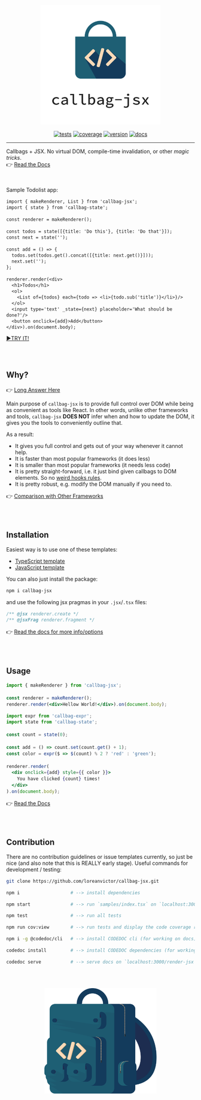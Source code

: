 
<div align="center">
  <img src="callbag-jsx-banner.svg" width="320px"/>

[![tests](https://img.shields.io/github/workflow/status/loreanvictor/callbag-jsx/Test%20and%20Report%20Coverage?label=tests&logo=mocha&logoColor=green&style=flat-square)](https://github.com/loreanvictor/callbag-jsx/actions?query=workflow%3A%22Test+and+Report+Coverage%22)
[![coverage](https://img.shields.io/codecov/c/github/loreanvictor/callbag-jsx?logo=codecov&style=flat-square)](https://codecov.io/gh/loreanvictor/callbag-jsx)
[![version](https://img.shields.io/npm/v/callbag-jsx?logo=npm&style=flat-square)](https://www.npmjs.com/package/callbag-jsx)
[![docs](https://img.shields.io/badge/%20-docs-blue?logo=read%20the%20docs&logoColor=white&style=flat-square)](https://loreanvictor.github.io/callbag-jsx/)
</div>

---

Callbags + JSX. No virtual DOM, compile-time invalidation, or other _magic tricks_. \
👉 [Read the Docs](https://loreanvictor.github.io/callbag-jsx)

<br>

Sample Todolist app:

```tsx
import { makeRenderer, List } from 'callbag-jsx';
import { state } from 'callbag-state';

const renderer = makeRenderer();

const todos = state([{title: 'Do this'}, {title: 'Do that'}]);
const next = state('');

const add = () => {
  todos.set(todos.get().concat([{title: next.get()}]));
  next.set('');
};

renderer.render(<div>
  <h1>Todos</h1>
  <ol>
    <List of={todos} each={todo => <li>{todo.sub('title')}</li>}/>
  </ol>
  <input type='text' _state={next} placeholder='What should be done?'/>
  <button onclick={add}>Add</button>
</div>).on(document.body);
```
[►TRY IT!](https://stackblitz.com/edit/callbag-jsx-todolist)

<br><br>

## Why?

👉 [Long Answer Here](https://loreanvictor.github.io/callbag-jsx/in-depth/why)

Main purpose of `callbag-jsx` is to provide full control over DOM while being as convenient as tools like React.
In other words, unlike other frameworks and tools, `callbag-jsx` **DOES NOT** infer when and how to update the DOM,
it gives you the tools to conveniently outline that.

As a result:
- It gives you full control and gets out of your way whenever it cannot help.
- It is faster than most popular frameworks (it does less)
- It is smaller than most popular frameworks (it needs less code)
- It is pretty straight-forward, i.e. it just bind given callbags to DOM elements. So no [weird hooks rules](https://reactjs.org/docs/hooks-rules.html).
- It is pretty robust, e.g. modify the DOM manually if you need to.

👉 [Comparison with Other Frameworks](https://loreanvictor.github.io/callbag-jsx/in-depth/compare)

<br><br>

## Installation

Easiest way is to use one of these templates:
- [TypeScript template](https://github.com/loreanvictor/callbag-jsx-starter-ts/generate)
- [JavaScript template](https://github.com/loreanvictor/callbag-jsx-starter-js/generate)

You can also just install the package:
```bash
npm i callbag-jsx
```
and use the following jsx pragmas in your `.jsx`/`.tsx` files:
```jsx
/** @jsx renderer.create */
/** @jsxFrag renderer.fragment */
```

👉 [Read the docs for more info/options](https://loreanvictor.github.io/callbag-jsx/install)

<br><br>

## Usage

```jsx
import { makeRenderer } from 'callbag-jsx';

const renderer = makeRenderer();
renderer.render(<div>Hellow World!</div>).on(document.body);
```
```jsx
import expr from 'callbag-expr';
import state from 'callbag-state';

const count = state(0);

const add = () => count.set(count.get() + 1);
const color = expr($ => $(count) % 2 ? 'red' : 'green');

renderer.render(
  <div onclick={add} style={{ color }}>
    You have clicked {count} times!
  </div>
).on(document.body);
```
👉 [Read the Docs](https://loreanvictor.github.io/callbag-jsx)

<br><br>

## Contribution

There are no contribution guidelines or issue templates currently, so just be nice (and also note that this is REALLY early stage). Useful commands for development / testing:

```bash
git clone https://github.com/loreanvictor/callbag-jsx.git
```
```bash
npm i                   # --> install dependencies
```
```bash
npm start               # --> run `samples/index.tsx` on `localhost:3000`
```
```bash
npm test                # --> run all tests
```
```bash
npm run cov:view        # --> run tests and display the code coverage report
```
```bash
npm i -g @codedoc/cli   # --> install CODEDOC cli (for working on docs)
```
```bash
codedoc install         # --> install CODEDOC dependencies (for working on docs)
```
```bash
codedoc serve           # --> serve docs on `localhost:3000/render-jsx` (from `docs/md/`)
```

<br><br>

<div align="center">
  <img src="/docs/assets/callbag.svg" width="300px"/>
</div>
